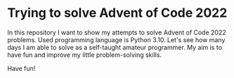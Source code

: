 # Trying to solve Advent of Code 2022

In this repository I want to show my attempts to solve Advent of Code 2022 problems. Used programming language is Python 3.10. Let's see how many days I am able to solve as a self-taught amateur programmer. My aim is to have fun and improve my little problem-solving skills.

Have fun!
